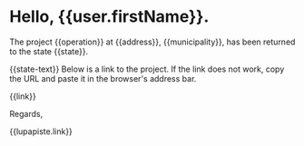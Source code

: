 # Hello, {{user.firstName}}.

The project {{operation}} at {{address}}, {{municipality}}, has been
returned to the state {{state}}.

{{state-text}} Below is a link to the project. If the link does not
work, copy the URL and paste it in the browser's address bar.

{{link}}

Regards,

{{lupapiste.link}}
